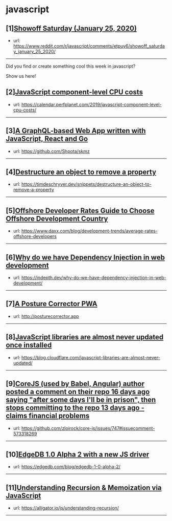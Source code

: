 # javascript
## [1][Showoff Saturday (January 25, 2020)](https://www.reddit.com/r/javascript/comments/etpuy6/showoff_saturday_january_25_2020/)
- url: https://www.reddit.com/r/javascript/comments/etpuy6/showoff_saturday_january_25_2020/
---
Did you find or create something cool this week in javascript? 

Show us here!
## [2][JavaScript component-level CPU costs](https://www.reddit.com/r/javascript/comments/evl2ej/javascript_componentlevel_cpu_costs/)
- url: https://calendar.perfplanet.com/2019/javascript-component-level-cpu-costs/
---

## [3][A GraphQL-based Web App written with JavaScript, React and Go](https://www.reddit.com/r/javascript/comments/ev5zzz/a_graphqlbased_web_app_written_with_javascript/)
- url: https://github.com/Shpota/skmz
---

## [4][Destructure an object to remove a property](https://www.reddit.com/r/javascript/comments/ev89pn/destructure_an_object_to_remove_a_property/)
- url: https://timdeschryver.dev/snippets/destructure-an-object-to-remove-a-property
---

## [5][Offshore Developer Rates Guide to Choose Offshore Development Country](https://www.reddit.com/r/javascript/comments/evl7qs/offshore_developer_rates_guide_to_choose_offshore/)
- url: https://www.daxx.com/blog/development-trends/average-rates-offshore-developers
---

## [6][Why do we have Dependency Injection in web development](https://www.reddit.com/r/javascript/comments/ev9yth/why_do_we_have_dependency_injection_in_web/)
- url: https://indepth.dev/why-do-we-have-dependency-injection-in-web-development/
---

## [7][A Posture Corrector PWA](https://www.reddit.com/r/javascript/comments/ev8pop/a_posture_corrector_pwa/)
- url: http://posturecorrector.app
---

## [8][JavaScript libraries are almost never updated once installed](https://www.reddit.com/r/javascript/comments/eus6a0/javascript_libraries_are_almost_never_updated/)
- url: https://blog.cloudflare.com/javascript-libraries-are-almost-never-updated/
---

## [9][CoreJS (used by Babel, Angular) author posted a comment on their repo 16 days ago saying "after some days I'll be in prison", then stops committing to the repo 13 days ago - claims financial problems](https://www.reddit.com/r/javascript/comments/eul7lg/corejs_used_by_babel_angular_author_posted_a/)
- url: https://github.com/zloirock/core-js/issues/747#issuecomment-573318269
---

## [10][EdgeDB 1.0 Alpha 2 with a new JS driver](https://www.reddit.com/r/javascript/comments/euwwt2/edgedb_10_alpha_2_with_a_new_js_driver/)
- url: https://edgedb.com/blog/edgedb-1-0-alpha-2/
---

## [11][Understanding Recursion &amp; Memoization via JavaScript](https://www.reddit.com/r/javascript/comments/eusuhu/understanding_recursion_memoization_via_javascript/)
- url: https://alligator.io/js/understanding-recursion/
---

